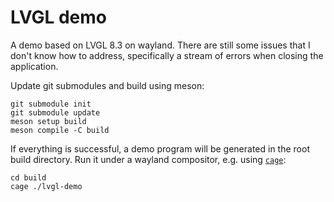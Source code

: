 LVGL demo
=========

A demo based on LVGL 8.3 on wayland. There are still some issues that
I don't know how to address, specifically a stream of errors when
closing the application.


Update git submodules and build using meson:
```
git submodule init
git submodule update
meson setup build
meson compile -C build
```

If everything is successful, a demo program will be generated in the
root build directory. Run it under a wayland compositor, e.g. using
[`cage`](https://github.com/cage-kiosk/cage):
```
cd build
cage ./lvgl-demo
```
